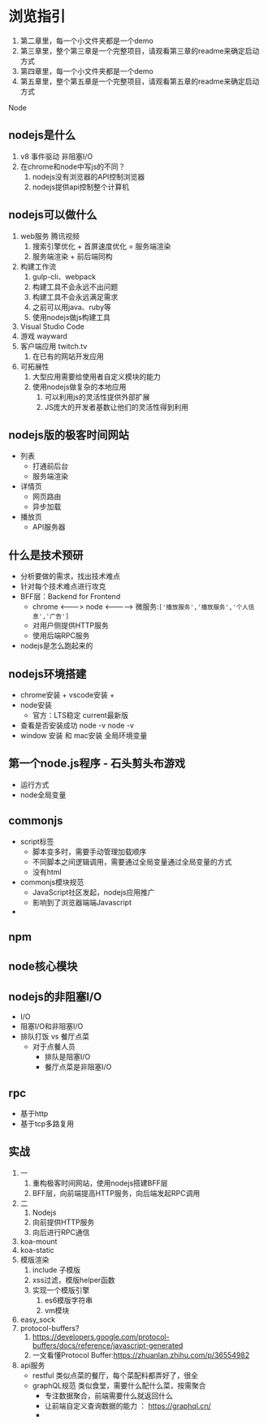 # 浏览指引

1. 第二章里，每一个小文件夹都是一个demo
2. 第三章里，整个第三章是一个完整项目，请观看第三章的readme来确定启动方式
3. 第四章里，每一个小文件夹都是一个demo
4. 第五章里，整个第五章是一个完整项目，请观看第五章的readme来确定启动方式

Node


## nodejs是什么
1. v8 事件驱动 非阻塞I/O
2. 在chrome和node中写js的不同？
   1. nodejs没有浏览器的API控制浏览器
   2. nodejs提供api控制整个计算机
## nodejs可以做什么
1. web服务 腾讯视频
   1. 搜索引擎优化 + 首屏速度优化  = 服务端渲染
   2. 服务端渲染 + 前后端同构 
2. 构建工作流
   1. gulp-cli、webpack
   2. 构建工具不会永远不出问题
   3. 构建工具不会永远满足需求
   4. 之前可以用java、ruby等
   5. 使用nodejs做js构建工具
3. Visual Studio Code
4. 游戏 wayward
5. 客户端应用 twitch.tv
   1. 在已有的网站开发应用
6. 可拓展性
   1. 大型应用需要给使用者自定义模块的能力
   2. 使用nodejs做复杂的本地应用
      1. 可以利用js的灵活性提供外部扩展
      2. JS庞大的开发者基数让他们的灵活性得到利用

## nodejs版的极客时间网站
- 列表
  - 打通前后台
  - 服务端渲染
- 详情页
  - 网页路由
  - 异步加载
- 播放页
  - API服务器

## 什么是技术预研

- 分析要做的需求，找出技术难点
- 针对每个技术难点进行攻克
- BFF层：Backend for Frontend
  - chrome <---> node  <-----> 微服务:`['播放服务','播放服务','个人信息','广告']`
  - 对用户侧提供HTTP服务
  - 使用后端RPC服务
- nodejs是怎么跑起来的
  

## nodejs环境搭建
- chrome安装 + vscode安装 +
- node安装
  - 官方：LTS稳定 current最新版
- 查看是否安装成功 node -v  node -v
- window 安装 和 mac安装  全局环境变量

## 第一个node.js程序 - 石头剪头布游戏
- 运行方式
- node全局变量
  

## commonjs
- script标签  
  - 脚本变多时，需要手动管理加载顺序
  - 不同脚本之间逻辑调用，需要通过全局变量通过全局变量的方式
  - 没有html
- commonjs模块规范
  - JavaScript社区发起，nodejs应用推广
  - 影响到了浏览器端端Javascript
- 

## npm

## node核心模块

## nodejs的非阻塞I/O
- I/O
- 阻塞I/O和非阻塞I/O
- 排队打饭 vs 餐厅点菜
  - 对于点餐人员
    - 排队是阻塞I/O
    - 餐厅点菜是非阻塞I/O


## rpc
- 基于http
- 基于tcp多路复用


## 实战

1. 一 
   1. 重构极客时间网站，使用nodejs搭建BFF层
   2. BFF层，向前端提高HTTP服务，向后端发起RPC调用
2. 二 
   1. Nodejs
   2. 向前提供HTTP服务
   3. 向后进行RPC通信
3. koa-mount
4. koa-static
5. 模版渲染 
   1. include 子模版
   2. xss过滤，模版helper函数
   3. 实现一个模版引擎
      1. es6模版字符串
      2. vm模块
6. easy_sock
7. protocol-buffers?
   1. https://developers.google.com/protocol-buffers/docs/reference/javascript-generated
   2. 一文看懂Protocol Buffer:https://zhuanlan.zhihu.com/p/36554982
8.  api服务
    - restful 类似点菜的餐厅，每个菜配料都弄好了，很全
    - graphQL规范 类似食堂，需要什么配什么菜，按需聚合
      - 专注数据聚合，前端需要什么就返回什么
      - 让前端自定义查询数据的能力 ： https://graphql.cn/
      - 